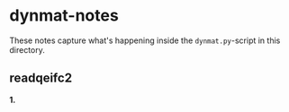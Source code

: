 # dynmat-notes

These notes capture what's happening inside the `dynmat.py`-script in this 
directory.

## readqeifc2

**1.** 

